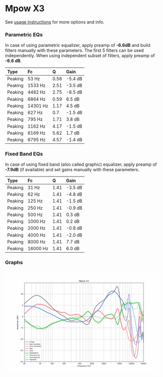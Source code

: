 # Mpow X3
See [usage instructions](https://github.com/jaakkopasanen/AutoEq#usage) for more options and info.

### Parametric EQs
In case of using parametric equalizer, apply preamp of **-6.6dB** and build filters manually
with these parameters. The first 5 filters can be used independently.
When using independent subset of filters, apply preamp of **-6.6 dB**.

| Type    | Fc       |    Q | Gain    |
|:--------|:---------|:-----|:--------|
| Peaking | 53 Hz    | 0.56 | -5.4 dB |
| Peaking | 1533 Hz  | 2.51 | -3.5 dB |
| Peaking | 4482 Hz  | 2.75 | -8.5 dB |
| Peaking | 6864 Hz  | 0.59 | 6.5 dB  |
| Peaking | 14301 Hz | 1.17 | 4.5 dB  |
| Peaking | 627 Hz   | 0.7  | -1.5 dB |
| Peaking | 795 Hz   | 1.71 | 3.8 dB  |
| Peaking | 1162 Hz  | 4.17 | -1.5 dB |
| Peaking | 6169 Hz  | 5.62 | 1.7 dB  |
| Peaking | 6795 Hz  | 4.57 | -1.4 dB |

### Fixed Band EQs
In case of using fixed band (also called graphic) equalizer, apply preamp of **-7.9dB**
(if available) and set gains manually with these parameters.

| Type    | Fc       |    Q | Gain    |
|:--------|:---------|:-----|:--------|
| Peaking | 31 Hz    | 1.41 | -3.5 dB |
| Peaking | 62 Hz    | 1.41 | -4.8 dB |
| Peaking | 125 Hz   | 1.41 | -1.5 dB |
| Peaking | 250 Hz   | 1.41 | -0.9 dB |
| Peaking | 500 Hz   | 1.41 | 0.3 dB  |
| Peaking | 1000 Hz  | 1.41 | 0.2 dB  |
| Peaking | 2000 Hz  | 1.41 | -0.8 dB |
| Peaking | 4000 Hz  | 1.41 | -2.0 dB |
| Peaking | 8000 Hz  | 1.41 | 7.7 dB  |
| Peaking | 16000 Hz | 1.41 | 6.0 dB  |

### Graphs
![](./Mpow%20X3.png)